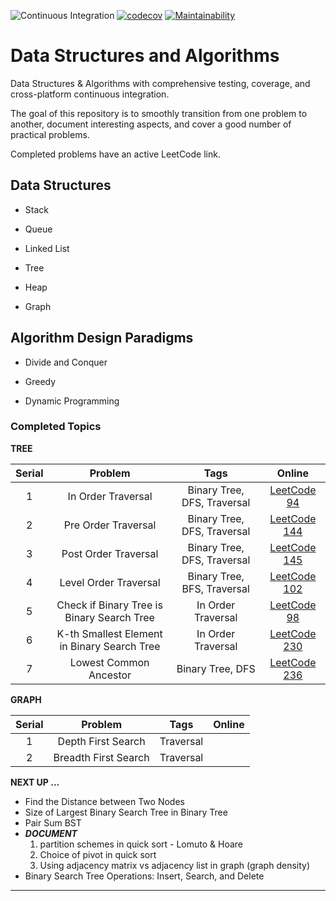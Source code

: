 ![Continuous Integration](https://github.com/saurabmish/Data-Structures-and-Algorithms/workflows/Continuous%20Integration/badge.svg)
[![codecov](https://codecov.io/gh/saurabmish/Data-Structures-and-Algorithms/branch/master/graph/badge.svg?token=93OSG78SRU)](https://codecov.io/gh/saurabmish/Data-Structures-and-Algorithms)
[![Maintainability](https://api.codeclimate.com/v1/badges/cead59f3aa6e1320ad5e/maintainability)](https://codeclimate.com/github/saurabmish/Data-Structures-and-Algorithms/maintainability)

# Data Structures and Algorithms

Data Structures & Algorithms with comprehensive testing, coverage, and cross-platform continuous integration.

The goal of this repository is to smoothly transition from one problem to another, document interesting aspects, and cover a good number of practical problems.

Completed problems have an active LeetCode link.


## Data Structures

+ Stack

+ Queue

+ Linked List

+ Tree

+ Heap

+ Graph

## Algorithm Design Paradigms

+ Divide and Conquer

+ Greedy

+ Dynamic Programming


### Completed Topics

**TREE**

| Serial | Problem                                              | Tags                                    | Online            |
| :----: | :-----:                                              | :-:                                     | :----:            |
|   1    | In Order Traversal                                   | Binary Tree, DFS, Traversal             | [LeetCode 94][1]  |
|   2    | Pre Order Traversal                                  | Binary Tree, DFS, Traversal             | [LeetCode 144][2] |
|   3    | Post Order Traversal                                 | Binary Tree, DFS, Traversal             | [LeetCode 145][3] |
|   4    | Level Order Traversal                                | Binary Tree, BFS, Traversal             | [LeetCode 102][4] |
|   5    | Check if Binary Tree is Binary Search Tree           | In Order Traversal                      | [LeetCode 98][5]  |
|   6    | K-th Smallest Element in Binary Search Tree          | In Order Traversal                      | [LeetCode 230][6] |
|   7    | Lowest Common Ancestor                               | Binary Tree, DFS                        | [LeetCode 236][7] |

**GRAPH**

| Serial | Problem                                              | Tags                                    | Online            |
| :----: | :-----:                                              | :-:                                     | :----:            |
|   1    | Depth First Search                                   |  Traversal                              |                   |
|   2    | Breadth First Search                                 |  Traversal                              |                   |


**NEXT UP ...**

+ Find the Distance between Two Nodes
+ Size of Largest Binary Search Tree in Binary Tree
+ Pair Sum BST
+ ***DOCUMENT***
    1. partition schemes in quick sort - Lomuto & Hoare
    2. Choice of pivot in quick sort
    3. Using adjacency matrix vs adjacency list in graph (graph density)
+ Binary Search Tree Operations: Insert, Search, and Delete

---


[1]: https://leetcode.com/problems/binary-tree-inorder-traversal/
[2]: https://leetcode.com/problems/binary-tree-preorder-traversal/
[3]: https://leetcode.com/problems/binary-tree-postorder-traversal/
[4]: https://leetcode.com/problems/binary-tree-level-order-traversal/
[5]: https://leetcode.com/problems/validate-binary-search-tree/
[6]: https://leetcode.com/problems/kth-smallest-element-in-a-bst/
[7]: https://leetcode.com/problems/lowest-common-ancestor-of-a-binary-tree/
